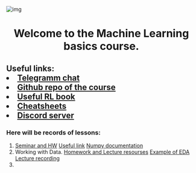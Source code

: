 ![img](https://media.giphy.com/media/oNJ3am00JCroA/giphy.gif)

<h1 align="center">Welcome to the Machine Learning basics course.</h1>

<h2 align="left">Useful links: <li><a href="https://t.me/learningMll">Telegramm chat</a></li>
<li><a href="https://github.com/FyodoRaev/Teaching-ML">Github repo of the course</a></li>
<li><a href="https://arxiv.org/abs/2201.09746">Useful RL book</a></li>
<li><a href ="https://stanford.edu/~shervine/teaching/">Cheatsheets</a></li>
<li><a href ="https://discord.gg/Hj4ub9v5jE">Discord server</a></li>
</h2>

### Here will be records of lessons:
1. [Seminar and HW](https://github.com/FyodoRaev/Teaching-ML) [Useful link](https://www.youtube.com/c/joshstarmer/videos) [Numpy documentation](https://numpy.org/doc/stable/index.html)
2. Working with Data. [Homework and Lecture resourses](https://github.com/FyodoRaev/Teaching-ML/tree/main/Data%20wrangling) [Example of EDA](https://www.kaggle.com/code/sdip28/pubg-exploratory-data-analysis-prediction/notebook) [Lecture recording](https://youtu.be/ayDEICCgzLQ)
3. 
